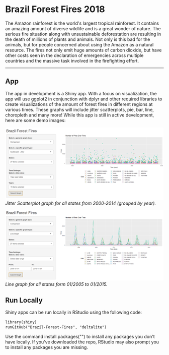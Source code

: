 # Brazil Forest Fires 2018
The Amazon rainforest is the world's largest tropical rainforest. It contains an amazing amount of  diverse wildlife and is a great wonder of nature. The serious fire situation along with unsustainable deforestation are resulting in the death of millions of plants and animals. Not only is this bad for the animals, but for people concerned about using the Amazon as a natural resource. The fires not only emit huge amounts of carbon dioxide, but have other costs seen in the declaration of emergencies across multiple countries and the massive task involved in the firefighting effort.

---

## App
The app in development is a Shiny app. With a focus on visualization, the app will use ggplot2 in conjunction with dplyr and other required libraries to create visualizations of the amount of forest fires in different regions at various times. These graphs will include jitter scatterplots, pie, bar, line, choropleth and many more! While this app is still in active development, here are some demo images:


![Jitter graph demo](images/jitter_graph_demo.PNG)
*Jitter Scatterplot graph for all states from 2000-2014 (grouped by year).*

![Line graph demo](images/line_graph_demo.PNG)
*Line graph for all states form 01/2005 to 01/2015.*

## Run Locally
Shiny apps can be run locally in RStudio using the following code:

```
library(shiny)
runGitHub("Brazil-Forest-Fires", "deltalite")
```

Use the command install.packages("<package name>") to install any packages you don't have locally. If you've downloaded the repo, RStudio may also prompt you to install any packages you are missing. 